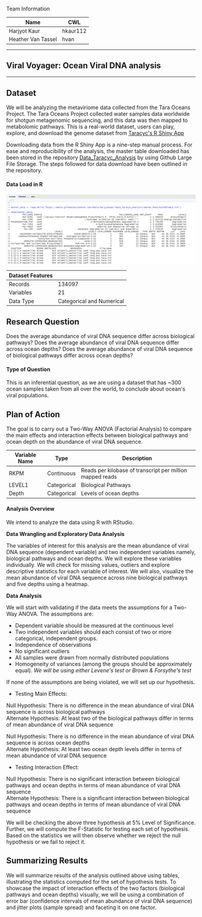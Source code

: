 

Team Information

| Name | CWL |
|---|---|
| Harjyot Kaur | hkaur112 |
| Heather Van Tassel | hvan |

-----------------------------------------------------------------------------------
## Viral Voyager: Ocean Viral DNA analysis
-----------------------------------------------------------------------------------

## Dataset

We will be analyzing the metaviriome data collected from the Tara Oceans Project. The Tara Oceans Project collected water samples data worldwide for shotgun metagenomic sequencing, and this data was then mapped to metabolomic pathways. This is a real-world dataset, users can play, explore, and download the genome dataset from [Taracyc's R Shiny App](http://oganm.com/shiny/taracyc/)

Downloading data from the R Shiny App is a nine-step manual process. For ease and reproducibility of the analysis, the master table downloaded has been stored in the repository [Data_Taracyc_Analysis](https://github.com/HarjyotKaur/Data_Taracyc_Analysis/blob/master/README.md) by using Github Large File Storage. The steps followed for data download have been outlined in the repository.

#### Data Load in R

![](/img/Data_Load.PNG)


| Dataset Features | |
|---|---|
| Records | 134097 |
| Variables | 21 |
| Data Type | Categorical and Numerical |



## Research Question

Does the average abundance of viral DNA sequence differ across biological pathways? Does the average abundance of viral DNA sequence differ across ocean depths? Does the average abundance of viral DNA sequence of biological pathways differ across ocean depths?

#### Type of Question

This is an inferential question, as we are using a dataset that has ~300 ocean samples taken from all over the world, to conclude about ocean's viral populations.


## Plan of Action

The goal is to carry out a Two-Way ANOVA (Factorial Analysis) to compare the main effects and interaction effects between biological pathways and ocean depth on the abundance of viral DNA sequence.

| Variable Name | Type | Description |
|---|---|---|
| RKPM | Continuous | Reads per kilobase of transcript per million mapped reads |
| LEVEL1 | Categorical | Biological Pathways |
| Depth | Categorical |  Levels of ocean depths |


#### Analysis Overview

We intend to analyze the data using R with RStudio.


__Data Wrangling and Exploratory Data Analysis__

The variables of interest for this analysis are the mean abundance of viral DNA sequence (dependent variable) and two independent variables namely, biological pathways and ocean depths. We will explore these variables individually.
We will check for missing values, outliers and explore descriptive statistics for each variable of interest. We will also, visualize the mean abundance of viral DNA sequence across nine biological pathways and five depths using a heatmap.

__Data Analysis__

We will start with validating if the data meets the assumptions for a Two-Way ANOVA. The assumptions are:
* Dependent variable should be measured at the continuous level
* Two independent variables should each consist of two or more categorical, independent groups.
* Independence of observations
* No significant outliers
* All samples were drawn from normally distributed populations
* Homogeneity of variances (among the groups should be approximately equal). *We will be using either Levene's test or Brown & Forsythe's test*

If none of the assumptions are being violated, we will set up our hypothesis.

* Testing Main Effects:

Null Hypothesis: There is no difference in the mean abundance of viral DNA sequence is across biological pathways    
Alternate Hypothesis: At least two of the biological pathways differ in terms of mean abundance of viral DNA sequence   

Null Hypothesis: There is no difference in the mean abundance of viral DNA sequence is across ocean depths    
Alternate Hypothesis: At least two ocean depth levels differ in terms of mean abundance of viral DNA sequence   

* Testing Interaction Effect:

Null Hypothesis: There is no significant interaction between biological pathways and ocean depths in terms of mean abundance of viral DNA sequence  
Alternate Hypothesis: There is a significant interaction between biological pathways and ocean depths in terms of mean abundance of viral DNA sequence   

We will be checking the above three hypothesis at  5% Level of Significance. Further, we will compute the F-Statistic for testing each set of hypothesis. Based on the statistics we will then observe whether we reject the null hypothesis or we fail to reject it.

## Summarizing Results

We will summarize results of the analysis outlined above using tables, illustrating the statistics computed for the set of hypothesis tests. To showcase the impact of interaction effects of the two factors (biological pathways and ocean depths) visually, we will be using a combination of error bar (confidence intervals of mean abundance of viral DNA sequence) and jitter plots (sample spread) and faceting it on one factor.
